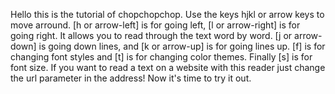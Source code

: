 Hello this is the tutorial of chopchopchop. Use the keys hjkl or arrow keys to move arround. [h or arrow-left] is for going left, [l or arrow-right] is for going right. It allows you to read through the text word by word. [j or arrow-down] is going down lines, and [k or arrow-up] is for going lines up. [f] is for changing font styles and [t] is for changing color themes. Finally [s] is for font size. If you want to read a text on a website with this reader just change the url parameter in the address! Now it's time to try it out. 

